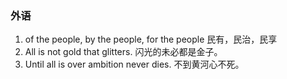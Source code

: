 ### 外语

1. of the people, by the people, for the people 民有，民治，民享
2. All is not gold that glitters. 闪光的未必都是金子。
3. Until all is over ambition never dies. 不到黄河心不死。
